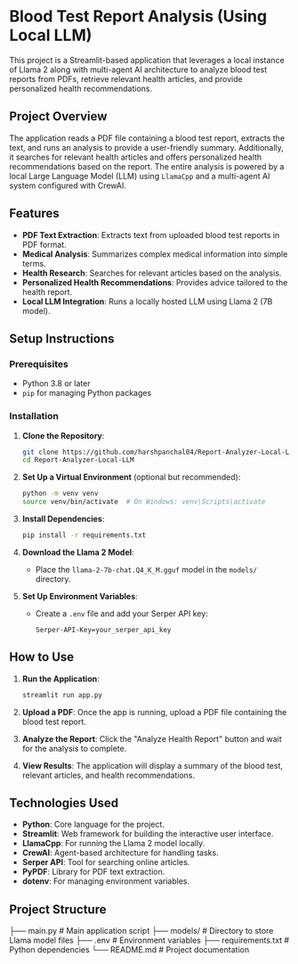 # Blood Test Report Analysis (Using Local LLM)

This project is a Streamlit-based application that leverages a local instance of Llama 2 along with multi-agent AI architecture to analyze blood test reports from PDFs, retrieve relevant health articles, and provide personalized health recommendations.

## Project Overview

The application reads a PDF file containing a blood test report, extracts the text, and runs an analysis to provide a user-friendly summary. Additionally, it searches for relevant health articles and offers personalized health recommendations based on the report. The entire analysis is powered by a local Large Language Model (LLM) using `LlamaCpp` and a multi-agent AI system configured with CrewAI.

## Features

- **PDF Text Extraction**: Extracts text from uploaded blood test reports in PDF format.
- **Medical Analysis**: Summarizes complex medical information into simple terms.
- **Health Research**: Searches for relevant articles based on the analysis.
- **Personalized Health Recommendations**: Provides advice tailored to the health report.
- **Local LLM Integration**: Runs a locally hosted LLM using Llama 2 (7B model).

## Setup Instructions

### Prerequisites

- Python 3.8 or later
- `pip` for managing Python packages

### Installation

1. **Clone the Repository**:
    ```bash
    git clone https://github.com/harshpanchal04/Report-Analyzer-Local-LLM.git
    cd Report-Analyzer-Local-LLM
    ```

2. **Set Up a Virtual Environment** (optional but recommended):
    ```bash
    python -m venv venv
    source venv/bin/activate  # On Windows: venv\Scripts\activate
    ```

3. **Install Dependencies**:
    ```bash
    pip install -r requirements.txt
    ```

4. **Download the Llama 2 Model**:
   - Place the `llama-2-7b-chat.Q4_K_M.gguf` model in the `models/` directory.

5. **Set Up Environment Variables**:
   - Create a `.env` file and add your Serper API key:
     ```plaintext
     Serper-API-Key=your_serper_api_key
     ```

## How to Use

1. **Run the Application**:
    ```bash
    streamlit run app.py
    ```

2. **Upload a PDF**: Once the app is running, upload a PDF file containing the blood test report.

3. **Analyze the Report**: Click the "Analyze Health Report" button and wait for the analysis to complete.

4. **View Results**: The application will display a summary of the blood test, relevant articles, and health recommendations.

## Technologies Used

- **Python**: Core language for the project.
- **Streamlit**: Web framework for building the interactive user interface.
- **LlamaCpp**: For running the Llama 2 model locally.
- **CrewAI**: Agent-based architecture for handling tasks.
- **Serper API**: Tool for searching online articles.
- **PyPDF**: Library for PDF text extraction.
- **dotenv**: For managing environment variables.

## Project Structure

├── main.py # Main application script
├── models/ # Directory to store Llama model files
├── .env # Environment variables
├── requirements.txt # Python dependencies
└── README.md # Project documentation
